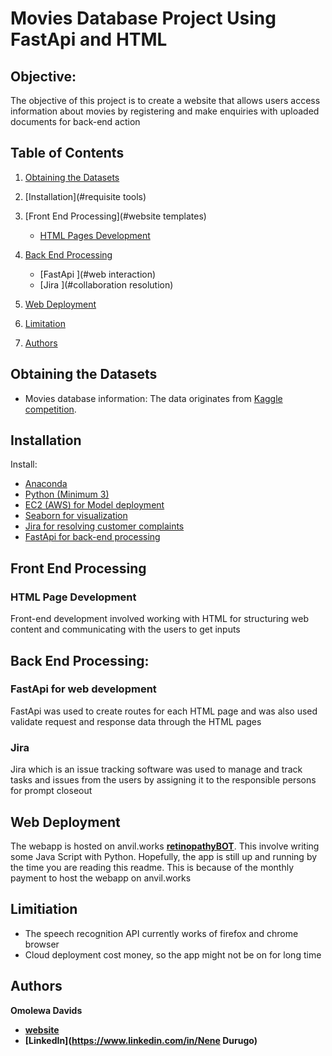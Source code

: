# Movies Database Project Using FastApi and HTML

## Objective:

The objective of this project is to create a website that allows users access information about movies by registering and make enquiries with uploaded documents for back-end action


## Table of Contents
1. [Obtaining the Datasets](#data)
2. [Installation](#requisite tools)
3. [Front End Processing](#website templates)
    * [HTML Pages Development](#crop-and-resize-all-images)
4. [Back End Processing](#back-end)
   * [FastApi ](#web interaction)
   * [Jira ](#collaboration resolution)
       
5. [Web Deployment](#web-deployment)
6. [Limitation](#app-limitation)
8. [Authors](#Authors)

## Obtaining the Datasets

* Movies database information: The data originates from [Kaggle competition](https://www.kaggle.com/datasets/stefanoleone992/rotten-tomatoes-movies-and-critic-reviews-dataset).


## Installation

Install:

* [Anaconda](https://www.continuum.io/downloads)
* [Python (Minimum 3)](https://www.continuum.io/blog/developer-blog/python-3-support-anaconda)
* [EC2 (AWS) for Model deployment](https://pypi.org/project/Keras/)
* [Seaborn for visualization](https://seaborn.pydata.org/)
* [Jira for resolving customer complaints](https://atlassian.net/)
* [FastApi for back-end processing](https://fastapi.tiangolo.com/)

## Front End Processing

### HTML Page Development
Front-end development involved working with HTML for structuring web content and communicating with the users to get inputs


## Back End Processing:

### FastApi for web development 
FastApi was used to create routes for each HTML page and was also used validate request and response data through the HTML pages

### Jira
Jira which is an issue tracking software was used to manage and track tasks and issues from the users by assigning it to the responsible persons for prompt closeout

## Web Deployment
The webapp is hosted on anvil.works **[retinopathyBOT](https://retinopathyBOT.anvil.app)**. This involve writing some Java Script with Python. Hopefully, the app is still up and running by the time you are reading this readme. This is because of the monthly payment to host the webapp on anvil.works

## Limitiation
* The speech recognition API currently works of firefox and chrome browser
* Cloud deployment cost money, so the app might not be on for long time

## Authors

**Omolewa Davids**

* **[website](https://www.nenedurugo.com)**
* **[LinkedIn](https://www.linkedin.com/in/Nene Durugo)**

